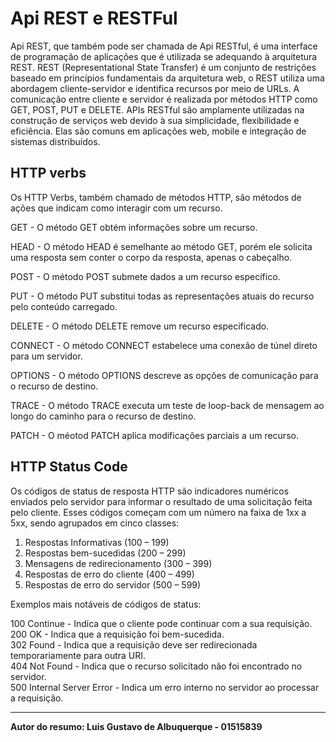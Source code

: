 # Api REST e RESTFul

  Api REST, que também pode ser chamada de Api RESTful, é uma interface de programação de aplicações que é utilizada se adequando à arquitetura REST. REST (Representational State Transfer) é um conjunto de restrições baseado em princípios fundamentais da arquitetura web, o REST utiliza uma abordagem cliente-servidor e identifica recursos por meio de URLs. A comunicação entre cliente e servidor é realizada por métodos HTTP como GET, POST, PUT e DELETE.
  APIs RESTful são amplamente utilizadas na construção de serviços web devido à sua simplicidade, flexibilidade e eficiência. Elas são comuns em aplicações web, mobile e integração de sistemas distribuídos.

## HTTP verbs

Os HTTP Verbs, também chamado de métodos HTTP, são métodos de ações que indicam como interagir com um recurso.

GET - O método GET obtém informações sobre um recurso.

HEAD - O método HEAD é semelhante ao método GET, porém ele solicita uma resposta sem conter o corpo da resposta, apenas o cabeçalho.

POST - O método POST submete dados a um recurso específico.

PUT - O método PUT substitui todas as representações atuais do recurso pelo conteúdo carregado.

DELETE - O método DELETE remove um recurso especificado.

CONNECT - O método CONNECT estabelece uma conexão de túnel direto para um servidor.

OPTIONS - O método OPTIONS descreve as opções de comunicação para o recurso de destino.

TRACE - O método TRACE executa um teste de loop-back de mensagem ao longo do caminho para o recurso de destino.

PATCH - O méotod PATCH aplica modificações parciais a um recurso.

## HTTP Status Code

  Os códigos de status de resposta HTTP são indicadores numéricos enviados pelo servidor para informar o resultado de uma solicitação feita pelo cliente. Esses códigos começam com um número na faixa de 1xx a 5xx, sendo agrupados em cinco classes:

1. Respostas Informativas (100 – 199)
2. Respostas bem-sucedidas (200 – 299)
3. Mensagens de redirecionamento (300 – 399)
4. Respostas de erro do cliente (400 – 499)
5. Respostas de erro do servidor (500 – 599)

Exemplos mais notáveis de códigos de status:

100 Continue - Indica que o cliente pode continuar com a sua requisição.  
200 OK - Indica que a requisição foi bem-sucedida.  
302 Found - Indica que a requisição deve ser redirecionada temporariamente para outra URI.  
404 Not Found - Indica que o recurso solicitado não foi encontrado no servidor.  
500 Internal Server Error - Indica um erro interno no servidor ao processar a requisição.                                

---

**Autor do resumo: Luis Gustavo de Albuquerque - 01515839**
